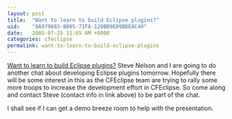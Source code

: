 ```yaml
---
layout: post
title:  "Want to learn to build Eclipse plugins?"
uid:	"8A979683-B005-71FA-120BB9E09BDEAC40"
date:   2005-07-25 11:05 AM +0000
categories: cfeclipse
permalink: want-to-learn-to-build-eclipse-plugins
---
```

<a href="http://steve.secretagents.com/index.cfm?fuseaction=fuseblog.showcomments&amp;ArticleID=20050725113337">Want to learn to build Eclipse plugins?</a> Steve Nelson and I are going to do another chat about developing Eclipse plugins tomorrow. Hopefully there will be some interest in this as the CFEclipse team are trying to rally some more troops to increase the development effort in CFEclipse. So come along and contact Steve (contact info in link above) to be part of the chat.

I shall see if I can get a demo breeze room to help with the presentation.